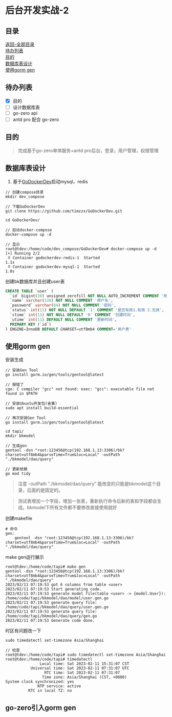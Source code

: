 # 后台开发实战-2

## 目录

[返回-全部目录](../README.md#目录)<br />
[待办列表](#待办列表)<br />
[目的](#目的)<br />
[数据库表设计](#数据库表设计)<br />
[使用gorm gen](#使用gorm-gen)<br />

## 待办列表

- [x] 目的  
- [ ] 设计数据库表
- [ ] go-zero api
- [ ] antd pro 配合 go-zero

## 目的

> 完成基于go-zero单体服务+antd pro后台，登录，用户管理，权限管理

## 数据库表设计

1. 基于[GoDockerDev](https://github.com/timzzx/GoDockerDev)启动mysql，redis

```
// 创建compose目录
mkdir dev_compose

// 下载GoDockerDev
git clone https://github.com/timzzx/GoDockerDev.git

cd GoDockerDev/

// 启动docker-compose
docker-compose up -d

// 显示
root@tdev:/home/code/dev_compose/GoDockerDev# docker-compose up -d
[+] Running 2/2
 ⠿ Container godockerdev-redis-1  Started                                                    1.1s
 ⠿ Container godockerdev-mysql-1  Started                                                    1.0s
```

创建bk数据库并且创建user表

```sql
CREATE TABLE `user` (
  `id` bigint(20) unsigned zerofill NOT NULL AUTO_INCREMENT COMMENT '用户表主键',
  `name` varchar(128) NOT NULL COMMENT '用户名',
  `password` varchar(64) NOT NULL COMMENT '密码',
  `status` int(11) NOT NULL DEFAULT '1' COMMENT '是否有效1.有效 2.无效',
  `ctime` int(11) NOT NULL DEFAULT '0' COMMENT '创建时间',
  `utime` int(11) DEFAULT NULL COMMENT '更新时间',
  PRIMARY KEY (`id`)
) ENGINE=InnoDB DEFAULT CHARSET=utf8mb4 COMMENT='用户表'
```

## 使用gorm gen

安装生成
```
// 安装Gen Tool
go install gorm.io/gen/tools/gentool@latest

// 报错了
cgo: C compiler "gcc" not found: exec: "gcc": executable file not found in $PATH

// 安装Ubuntu开发包(省事)
sudo apt install build-essential

// 再次安装Gen Tool
go install gorm.io/gen/tools/gentool@latest

cd tapi/
mkdir bkmodel

// 生成gen
gentool -dsn "root:123456@tcp(192.168.1.13:3306)/bk?charset=utf8mb4&parseTime=True&loc=Local" -outPath "./bkmodel/dao/query"

// 更新依赖
go mod tidy

```

> 注意 -outPath "./bkmodel/dao/query" 能改变的只能是bkmodel这个目录，后面的是固定的。

> 测试表增加一个字段，增加一张表，重新执行命令后新的表和字段都会生成。bkmodel下所有文件都不要修改直接使用就好

创建makefile
```
# 命令
gen:
	gentool -dsn "root:123456@tcp(192.168.1.13:3306)/bk?charset=utf8mb4&parseTime=True&loc=Local" -outPath "./bkmodel/dao/query"
```

make gen运行展示
```
root@tdev:/home/code/tapi# make gen
gentool -dsn "root:123456@tcp(192.168.1.13:3306)/bk?charset=utf8mb4&parseTime=True&loc=Local" -outPath "./bkmodel/dao/query"
2023/02/11 07:19:53 got 6 columns from table <user>
2023/02/11 07:19:53 Start generating code.
2023/02/11 07:19:53 generate model file(table <user> -> {model.User}): /home/code/tapi/bkmodel/dao/model/user.gen.go
2023/02/11 07:19:53 generate query file: /home/code/tapi/bkmodel/dao/query/user.gen.go
2023/02/11 07:19:53 generate query file: /home/code/tapi/bkmodel/dao/query/gen.go
2023/02/11 07:19:53 Generate code done.
```

时区有问题改一下
```
sudo timedatectl set-timezone Asia/Shanghai

// 检查
root@tdev:/home/code/tapi# sudo timedatectl set-timezone Asia/Shanghai
root@tdev:/home/code/tapi# timedatectl
               Local time: Sat 2023-02-11 15:31:07 CST
           Universal time: Sat 2023-02-11 07:31:07 UTC
                 RTC time: Sat 2023-02-11 07:31:07
                Time zone: Asia/Shanghai (CST, +0800)
System clock synchronized: yes
              NTP service: active
          RTC in local TZ: no
```

## go-zero引入gorm gen

